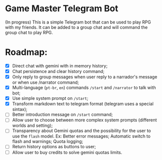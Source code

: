 # Game Master Telegram Bot

(In progress)
This is a simple Telegram bot that can be used to play RPG with my friends.
It can be added to a group chat and will command the group chat to play RPG.

# Roadmap:

- [x] Direct chat with gemini with in memory history;
- [x] Chat persistence and clear history command;
- [x] Only reply to group messages when user reply to a narrador's message or when use /narrator command;
- [x] Multi-language (`pt-br`, `en`) commands `/start` and `/narrator` to talk with bot;
- [x] Use simple system prompt on `/start`;
- [x] Transform markdown text to telegram format (telegram uses a special sintax);
- [ ] Better introduction message on `/start` command;
- [ ] Allow user to choose between more complex system prompts (different worlds and setting);
- [ ] Transparency about Gemini quotas and the possibility for the user to use the `flash` model. Ex: Better error messages; Automatic switch to flash and warnings; Quota logging;
- [ ] Return history options as buttons to user;
- [ ] Allow user to buy credits to solve gemini quotas limits.
